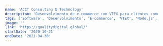 ```yaml
---
name: 'ACCT Consulting & Technology'
description: 'Desenvolvimento de e-commerce com VTEX para clientes como Carrefour, TokStok e Samsung, utilizando CSS, HTML, Javascript, Node.js e React. Ambiente de desenvolvimento local com VTEX IO Studio.'
tags: ['Software', 'Desenvolvimento', 'E-commerce', 'VTEX', 'Node.js', 'React']
image: ''
link: 'https://qualitydigital.global/'
startDate: '2020-10-21'
endDate: '2021-04-30'
---
```

